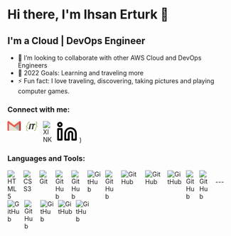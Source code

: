# Hi there, I'm Ihsan Erturk 👋
## I'm a Cloud | DevOps Engineer
- :dancers: I’m looking to collaborate with other AWS Cloud and DevOps Engineers
- :goal_net: 2022 Goals: Learning and traveling more
- :zap: Fun fact: I love traveling, discovering, taking pictures and playing computer games.

### Connect with me:

[![website](./img/linkedin-light.svg)](https://www.linkedin.com/in/ihsanerturk/)
[<img align="left" alt="MAIL" width="30px" src="./img/gmail.svg" style="padding-right:10px;" />](mailto:ihsanerturk00@gmail.com)
[<img align="left" alt="GETIN" width="30px" src="./img/it.jpg" style="padding-right:10px;" />](https://www.get-in-it.de/profil/RutKQKzcCbdiaMxze4z6Beew1aGcFiAO))
[<img align="left" alt="XINK" width="20px" src="https://cdn.worldvectorlogo.com/logos/xing-icon.svg" style="padding-right:10px;" />](https://www.xing.com/profile/MahmutEdip_Negiz2)

### Languages and Tools:

<img align="left" alt="HTML5" width="26px" src="https://cdn.jsdelivr.net/gh/devicons/devicon/icons/html5/html5-original.svg" style="padding-right:10px;" />
<img align="left" alt="CSS3" width="26px" src="https://cdn.jsdelivr.net/gh/devicons/devicon/icons/css3/css3-original.svg" style="padding-right:10px;" />
<img align="left" alt="Git" width="26px" src="https://cdn.jsdelivr.net/gh/devicons/devicon/icons/git/git-original.svg" style="padding-right:10px;" />
<img align="left" alt="GitHub" width="26px" src="https://user-images.githubusercontent.com/3369400/139448065-39a229ba-4b06-434b-bc67-616e2ed80c8f.png" style="padding-right:10px;" />
<img align="left" alt="GitHub" width="26px" src="https://cdn.worldvectorlogo.com/logos/python-5.svg" style="padding-right:10px;" />
<img align="left" alt="GitHub" width="30px" src="https://cdn.worldvectorlogo.com/logos/linux-tux-2.svg" style="padding-right:10px;" />
<img align="left" alt="GitHub" width="26px" src="https://cdn.worldvectorlogo.com/logos/jira-3.svg" style="padding-right:10px;" />
<img align="left" alt="GitHub" width="44px" src="https://cdn.worldvectorlogo.com/logos/aws-2.svg" style="padding-right:10px;" />
<img align="left" alt="GitHub" width="40px" src="https://seeklogo.com/images/D/docker-logo-CF97D0124B-seeklogo.com.png" style="padding-right:10px;" />
<img align="left" alt="GitHub" width="32px" src="https://cdn.worldvectorlogo.com/logos/kubernets.svg" style="padding-right:10px;" />
<img align="left" alt="GitHub" width="20px" src="https://cdn.worldvectorlogo.com/logos/jenkins-1.svg" style="padding-right:10px;" />
<img align="left" alt="GitHub" width="26px" src="https://cdn.worldvectorlogo.com/logos/terraform-enterprise.svg" style="padding-right:10px;" />
<img align="left" alt="GitHub" width="28px" src="https://cdn.worldvectorlogo.com/logos/grafana.svg" style="padding-right:10px;" />
<img align="left" alt="GitHub" width="26px" src="https://cdn.worldvectorlogo.com/logos/ansible.svg" style="padding-right:10px;" />
<img align="left" alt="GitHub" width="30px" src="https://cdn.worldvectorlogo.com/logos/prometheus.svg" style="padding-right:10px;" />
<img align="left" alt="GitHub" width="34px" src="https://editorconfig.org/logos/maven.png" style="padding-right:6px;" />
<img align="left" alt="GitHub" width="30px" src="https://help.sonatype.com/docs/files/331022/34537964/3/1564671303641/NexusRepo_Icon.png" style="padding-right:10px;" />
<br>
---

<!---
ihsanerturk/ihsanerturk is a ✨ special ✨ repository because its `README.md` (this file) appears on your GitHub profile.
You can click the Preview link to take a look at your changes.
--->

